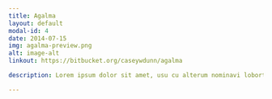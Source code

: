```yaml
---
title: Agalma
layout: default
modal-id: 4
date: 2014-07-15
img: agalma-preview.png
alt: image-alt
linkout: https://bitbucket.org/caseywdunn/agalma

description: Lorem ipsum dolor sit amet, usu cu alterum nominavi lobortis. At duo novum diceret. Tantas apeirian vix et, usu sanctus postulant inciderint ut, populo diceret necessitatibus in vim. Cu eum dicam feugiat noluisse.

---
```

